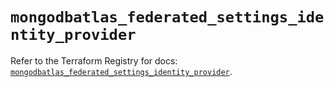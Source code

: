 # `mongodbatlas_federated_settings_identity_provider`

Refer to the Terraform Registry for docs: [`mongodbatlas_federated_settings_identity_provider`](https://registry.terraform.io/providers/mongodb/mongodbatlas/1.40.0/docs/resources/federated_settings_identity_provider).
